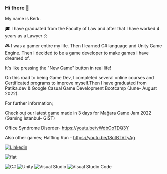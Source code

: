 ### Hi there 👋

My name is Berk. 

:mortar_board: I have graduated from the Faculty of Law and after that I have worked 4 years as a Lawyer :balance_scale:

:video_game: I was a gamer entire my life. Then I learned C# language and Unity Game Engine. Then I decided to be a game developer to make games I have dreamed of. 

It's like pressing the "New Game" button in real life!

On this road to being Game Dev, I completed several online courses and Certificated programs to improve myself.Then I have graduated from Patika.dev & Google Casual Game Development Bootcamp (June- August 2022).

For further information;

Check out our latest game made in 3 days for Mağara Game Jam 2022 (Gaming İstanbul- GIST)

Office Syndrome Disorder- https://youtu.be/vWdbOoTDQ3Y

Also other games;
Halfling Run - https://youtu.be/f8otBTVTyAg


[![Linkedin](https://img.shields.io/badge/linkedin-%230077B5.svg?style=for-the-badge&logo=linkedin&logoColor=white)](https://www.linkedin.com/in/berk-aydemir/)
&nbsp;


![flat](https://github-profile-trophy.vercel.app/?username=aydemirberk&theme=flat)


![C#](https://img.shields.io/badge/c%23-%23239120.svg?style=for-the-badge&logo=c-sharp&logoColor=white)
![Unity](https://img.shields.io/badge/unity-%23000000.svg?style=for-the-badge&logo=unity&logoColor=white)
![Visual Studio](https://img.shields.io/badge/Visual%20Studio-5C2D91.svg?style=for-the-badge&logo=visual-studio&logoColor=white)
![Visual Studio Code](https://img.shields.io/badge/Visual%20Studio%20Code-0078d7.svg?style=for-the-badge&logo=visual-studio-code&logoColor=white)


